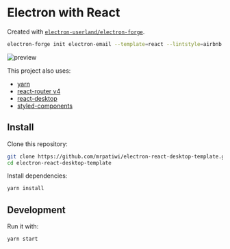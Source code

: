 # Electron with React

Created with [`electron-userland/electron-forge`](https://github.com/electron-userland/electron-forge).

```sh
electron-forge init electron-email --template=react --lintstyle=airbnb
```

![preview](https://cloud.githubusercontent.com/assets/7570744/22461275/6260e1c2-e787-11e6-8a14-4e336f1b067f.png)

This project also uses:

* [yarn](https://yarnpkg.com/)
* [react-router v4](https://reacttraining.com/react-router/)
* [react-desktop](http://reactdesktop.js.org/)
* [styled-components](https://styled-components.com/)


## Install

Clone this repository:

```sh
git clone https://github.com/mrpatiwi/electron-react-desktop-template.git
cd electron-react-desktop-template
```

Install dependencies:

```sh
yarn install
```

## Development

Run it with:

```sh
yarn start
```

